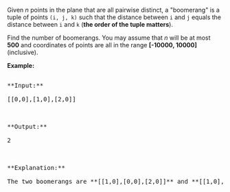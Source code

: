 
Given *n* points in the plane that are all pairwise distinct, a "boomerang" is a tuple of points `(i, j, k)` such that the distance between `i` and `j` equals the distance between `i` and `k` (**the order of the tuple matters**).

Find the number of boomerangs. You may assume that *n* will be at most **500** and coordinates of points are all in the range **[-10000, 10000]** (inclusive).

**Example:**<br />
<pre>
**Input:**
[[0,0],[1,0],[2,0]]

**Output:**
2

**Explanation:**
The two boomerangs are **[[1,0],[0,0],[2,0]]** and **[[1,0],[2,0],[0,0]]**
</pre>

